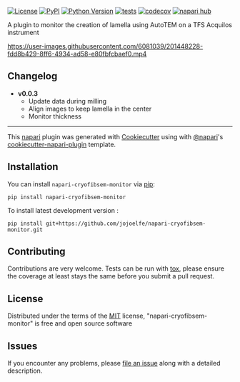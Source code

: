 
[![License](https://img.shields.io/pypi/l/napari-cryofibsem-monitor.svg?color=green)](https://github.com/jojoelfe/napari-cryofibsem-monitor/raw/main/LICENSE)
[![PyPI](https://img.shields.io/pypi/v/napari-cryofibsem-monitor.svg?color=green)](https://pypi.org/project/napari-cryofibsem-monitor)
[![Python Version](https://img.shields.io/pypi/pyversions/napari-cryofibsem-monitor.svg?color=green)](https://python.org)
[![tests](https://github.com/jojoelfe/napari-cryofibsem-monitor/workflows/tests/badge.svg)](https://github.com/jojoelfe/napari-cryofibsem-monitor/actions)
[![codecov](https://codecov.io/gh/jojoelfe/napari-cryofibsem-monitor/branch/main/graph/badge.svg)](https://codecov.io/gh/jojoelfe/napari-cryofibsem-monitor)
[![napari hub](https://img.shields.io/endpoint?url=https://api.napari-hub.org/shields/napari-cryofibsem-monitor)](https://napari-hub.org/plugins/napari-cryofibsem-monitor)

A plugin to monitor the creation of lamella using AutoTEM on a TFS Acquilos instrument


https://user-images.githubusercontent.com/6081039/201448228-fdd8b429-8ff6-4934-ad58-e80fbfcbaef0.mp4

## Changelog

- **v0.0.3** 
    - Update data during milling
    - Align images to keep lamella in the center
    - Monitor thickness

----------------------------------

This [napari] plugin was generated with [Cookiecutter] using with [@napari]'s [cookiecutter-napari-plugin] template.

<!--
Don't miss the full getting started guide to set up your new package:
https://github.com/napari/cookiecutter-napari-plugin#getting-started

and review the napari docs for plugin developers:
https://napari.org/docs/plugins/index.html
-->

## Installation

You can install `napari-cryofibsem-monitor` via [pip]:

    pip install napari-cryofibsem-monitor



To install latest development version :

    pip install git+https://github.com/jojoelfe/napari-cryofibsem-monitor.git


## Contributing

Contributions are very welcome. Tests can be run with [tox], please ensure
the coverage at least stays the same before you submit a pull request.

## License

Distributed under the terms of the [MIT] license,
"napari-cryofibsem-monitor" is free and open source software

## Issues

If you encounter any problems, please [file an issue] along with a detailed description.

[napari]: https://github.com/napari/napari
[Cookiecutter]: https://github.com/audreyr/cookiecutter
[@napari]: https://github.com/napari
[MIT]: http://opensource.org/licenses/MIT
[BSD-3]: http://opensource.org/licenses/BSD-3-Clause
[GNU GPL v3.0]: http://www.gnu.org/licenses/gpl-3.0.txt
[GNU LGPL v3.0]: http://www.gnu.org/licenses/lgpl-3.0.txt
[Apache Software License 2.0]: http://www.apache.org/licenses/LICENSE-2.0
[Mozilla Public License 2.0]: https://www.mozilla.org/media/MPL/2.0/index.txt
[cookiecutter-napari-plugin]: https://github.com/napari/cookiecutter-napari-plugin

[file an issue]: https://github.com/jojoelfe/napari-cryofibsem-monitor/issues

[napari]: https://github.com/napari/napari
[tox]: https://tox.readthedocs.io/en/latest/
[pip]: https://pypi.org/project/pip/
[PyPI]: https://pypi.org/
